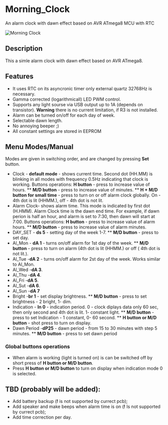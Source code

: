 # Morning_Clock
An alarm clock with dawn effect based on AVR ATmega8 MCU with RTC

![Morning Clock](https://github.com/SignallerK/Morning_Clock/blob/master/Photos/Main_photo.png)
## Description
This a simle alarm clock with dawn effect based on AVR ATmega8.
## Features
* It uses RTC on its asyncronic timer only external quartz 32768Hz is necessary.
* Gamma corrected (logarithmicall) LED PWM control.
* Supports any light sourse via USB output up to 1A (depends on transistor). **Warning** there is no current limitation, if R3 is not installed.
* Alarm can be turned on/off for each day of week.
* Selectable dawn length.
* No annoying beeper ;)
* All constant settings are stored in EEPROM

## Menu Modes/Manual
Modes are given in switching order, and are changed by pressing **Set** button.

* Clock - **default mode** - shows current time. Second dot (HH.MM) is blinking in all modes with frequency 0.5Hz indicating that clock is working.
Buttons operations:
**H button** - press to increase value of hours.
** **M/D button** - press to increase value of minutes.
** **H + M/D button for small time** - press to turn on or off alarm clock globally. On - 4th dot is lit (HHMM.), off - 4th dot is not lit.
*	Alarm Сlock- shows alarm time. This mode is indicated by first dot (H.HMM). Alarm Clock time is the dawn end time. For example, if dawn perion is half an hour, and alarm is set to 7:30, then dawn will start at 7:00.
Buttons operations:
**H button** - press to increase value of alarm hours.
** **M/D button** - press to increase value of alarm minutes.
*	DAY_SET - **ds 5** - setting day of the week 1-7.
** **M/D button** - press to set day.
*	Al_Mon - **dA 1** -  turns on/off alarm for 1st day of the week.
** **M/D button** - press to turn on alarm (4th dot is lit (HHMM.)  or off ( 4th dot is not lit.).
*	Al_Tue -**dA 2** - turns on/off alarm for 2st day of the week. Works similar to Al_Mon.
*	Al_Wed -**dA 3**.
*	Al_Thu -**dA 4**.
*	Al_Fri -**dA 5**.
*	Al_Sut -**dA 6**.
*	Al_Sun -**dA 7**
*	Bright -**br 1** - set display brightness.
** **M/D button** - press to set brightness - 2 bright, 1- dim.
*	Indication - **In 0** - indication period. 0 - clock diplays data only 60 sec, then only second and 4th dot is lit. 1- constant light.
** **M/D button** - press to set Indication - 1 constant, 0- 60 second.
** **H button or M/D button** - shot press to turn on display.
*	Dawn Period -**dP25** - dawn period - from 15 to 30 minutes with step 5 minutes.
** **M/D button** - press to set dawn period
### Global buttons operations
* When alarm is working (light is turned on) is can be switched off by short press of **H button or M/D button**.
* Press **H button or M/D button** to turn on display when indication mode 0 is selected.

## TBD (probably will be added):
* Add battery backup (**!**  is not supported by currect pcb);
* Add speaker and make beeps when alarm time is on (**!**  Is not supported by currect pcb);
* Add time correction per day.
